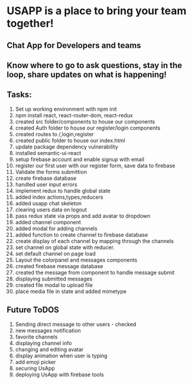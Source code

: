# USAPP is a place to bring your team together!

## Chat App for Developers and teams

## Know where to go to ask questions, stay in the loop, share updates on what is happening!

## Tasks:

1. Set up working environment with npm init
2. npm install react, react-router-dom, react-redux
3. created src folder/components to house our components
4. created Auth folder to house our register/login components
5. created routes to /,login,register
6. created public folder to house our index.html
7. update package dependency vulnerability
8. installed semantic-ui-react
9. setup firebase account and enable signup with email
10. register our first user with our register form, save data to firebase
11. Validate the forms submittion
12. create firebase database
13. handled user input errors
14. implement redux to handle global state
15. added index actions,types,reducers
16. added usapp chat skeleton
17. clearing users data on logout
18. pass redux state via props and add avatar to dropdown
19. added channel component
20. added modal for adding channels
21. added function to create channel to firebase database
22. create display of each channel by mapping through the channels
23. set channel on global state with reducer.
24. set default channel on page load
25. Layout the colorpanel and messages components
26. created firebase message database
27. created the message from component to handle message submit
28. displaying submitted messages
29. created file modal to upload file
30. place media file in state and added mimetype

## Future ToDOS

1. Sending direct message to other users - checked
2. new messages notification
3. favorite channels
4. displaying channel info
5. changing and editing avatar
6. display animation when user is typing
7. add emoji picker
8. securing UsApp
9. deploying UsApp with firebase tools
